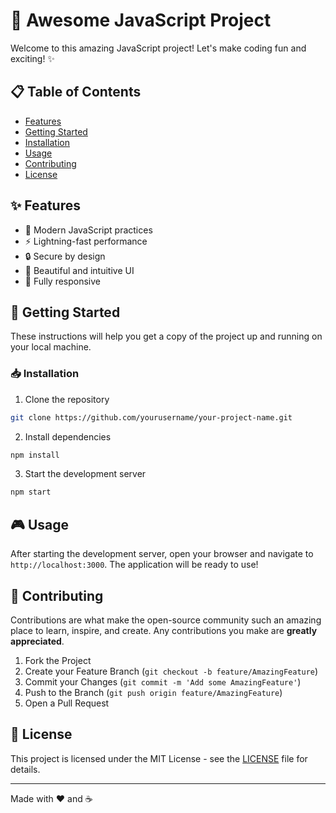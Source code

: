 # 🚀 Awesome JavaScript Project

Welcome to this amazing JavaScript project! Let's make coding fun and exciting! ✨

## 📋 Table of Contents
- [Features](#features)
- [Getting Started](#getting-started)
- [Installation](#installation)
- [Usage](#usage)
- [Contributing](#contributing)
- [License](#license)

## ✨ Features
- 🎯 Modern JavaScript practices
- ⚡ Lightning-fast performance
- 🔒 Secure by design
- 🎨 Beautiful and intuitive UI
- 📱 Fully responsive

## 🚀 Getting Started
These instructions will help you get a copy of the project up and running on your local machine.

### 📥 Installation
1. Clone the repository
```bash
git clone https://github.com/yourusername/your-project-name.git
```

2. Install dependencies
```bash
npm install
```

3. Start the development server
```bash
npm start
```

## 🎮 Usage
After starting the development server, open your browser and navigate to `http://localhost:3000`. The application will be ready to use!

## 🤝 Contributing
Contributions are what make the open-source community such an amazing place to learn, inspire, and create. Any contributions you make are **greatly appreciated**.

1. Fork the Project
2. Create your Feature Branch (`git checkout -b feature/AmazingFeature`)
3. Commit your Changes (`git commit -m 'Add some AmazingFeature'`)
4. Push to the Branch (`git push origin feature/AmazingFeature`)
5. Open a Pull Request

## 📝 License
This project is licensed under the MIT License - see the [LICENSE](LICENSE) file for details.

---
Made with ❤️ and ☕ 